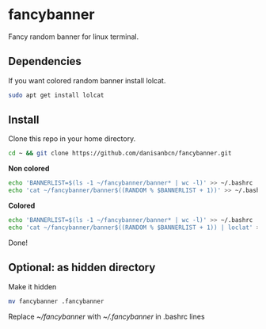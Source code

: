 # fancybanner
Fancy random banner for linux terminal.

## Dependencies

If you want colored random banner install lolcat.

```bash
sudo apt get install lolcat
```

## Install

Clone this repo in your home directory. 
```bash
cd ~ && git clone https://github.com/danisanbcn/fancybanner.git
```

**Non colored**

```bash
echo 'BANNERLIST=$(ls -1 ~/fancybanner/banner* | wc -l)' >> ~/.bashrc
echo 'cat ~/fancybanner/banner$((RANDOM % $BANNERLIST + 1))' >> ~/.bashrc
```

**Colored**

```bash
echo 'BANNERLIST=$(ls -1 ~/fancybanner/banner* | wc -l)' >> ~/.bashrc
echo 'cat ~/fancybanner/banner$((RANDOM % $BANNERLIST + 1)) | loclat' >> ~/.bashrc
```

Done!

## Optional: as hidden directory

Make it hidden
```bash
mv fancybanner .fancybanner
```
Replace *~/fancybanner* with *~/.fancybanner* in .bashrc lines
